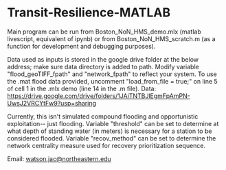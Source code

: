 # Transit-Resilience-MATLAB

Main program can be run from Boston_NoN_HMS_demo.mlx (matlab livescript, equivalent of ipynb) or from Boston_NoN_HMS_scratch.m (as a function for development and debugging purposes). 

Data used as inputs is stored in the google drive folder at the below address; make sure data directory is added to path. Modify variable "flood_geoTIFF_fpath" and "network_fpath" to reflect your system. To use the .mat flood data provided, uncomment "load_from_file = true;" on line 5 of cell 1 in the .mlx demo (line 14 in the .m file).
Data: https://drive.google.com/drive/folders/1JAiTNTBJlEgmFpAmPN-UwsJ2VRCYtFw9?usp=sharing

Currently, this isn't simulated compound flooding and opportunistic exploitation-- just flooding. Variable "threshold" can be set to determine at what depth of standing water (in meters) is necessary for a station to be considered flooded. Variable "recov_method" can be set to determine the network centrality measure used for recovery prioritization sequence. 

Email: watson.jac@northeastern.edu

